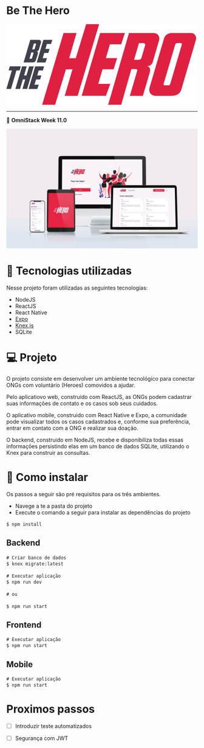 # Be The Hero

![logo][logo_img]

---
:rocket: **OmniStack Week 11.0**

![plataforms][bethehero_plataform]

# :rocket: Tecnologias utilizadas
Nesse projeto foram utilizadas as seguintes tecnologias:

* NodeJS
* ReactJS
* React Native
* [Expo](https://expo.io/)
* [Knex.js](http://knexjs.org)
* SQLite

# :computer: Projeto
O projeto consiste em desenvolver um ambiente tecnológico para conectar ONGs com voluntário (Heroes) comovidos a ajudar.  

Pelo aplicatiovo web, construido com ReactJS, as ONGs podem cadastrar suas informações de contato e os casos sob seus cuidados.  

O aplicativo mobile, construido com React Native e Expo, a comunidade pode visualizar todos os casos cadastrados e, conforme sua preferência, entrar em contato com a ONG e realizar sua doação.  

O backend, construido em NodeJS, recebe e disponibiliza todas essas informações persistindo elas em um banco de dados SQLite, utilizando o Knex para construir as consultas.

# :electric_plug: Como instalar

Os passos a seguir são pré requisitos para os três ambientes.

* Navege a te a pasta do projeto
* Execute o comando a seguir para instalar as dependências do projeto  
```
$ npm install
```

## Backend

```bach
# Criar banco de dados
$ knex migrate:latest

# Executar aplicação
$ npm run dev

# ou

$ npm run start
```

## Frontend

```bach
# Executar aplicação
$ npm run start
```

## Mobile

```bach
# Executar aplicação
$ npm run start
```

# Proximos passos

* [ ] Introduzir teste automatizados
* [ ] Segurança com JWT


[logo_img]: /blob/logo.svg
[bethehero_plataform]: /blob/bethehero.jpeg